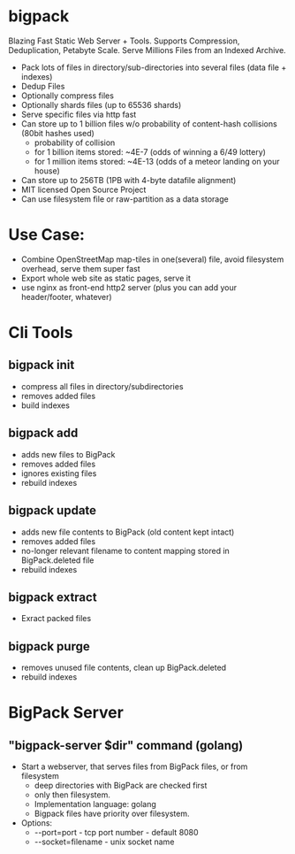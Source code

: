 # bigpack

Blazing Fast Static Web Server + Tools. 
Supports Compression, Deduplication, Petabyte Scale. 
Serve Millions Files from an Indexed Archive.

* Pack lots of files in directory/sub-directories into several files (data file + indexes)
* Dedup Files
* Optionally compress files
* Optionally shards files (up to 65536 shards)
* Serve specific files via http fast
* Can store up to 1 billion files w/o probability of content-hash collisions (80bit hashes used)
    * probability of collision
    *  for 1 billion items stored: ~4E-7 (odds of winning a 6/49 lottery)
    *  for 1 million items stored: ~4E-13 (odds of a meteor landing on your house)
* Can store up to 256TB (1PB with 4-byte datafile alignment)
* MIT licensed Open Source Project
* Can use filesystem file or raw-partition as a data storage

# Use Case:
* Combine OpenStreetMap map-tiles in one(several) file, avoid filesystem overhead, serve them super fast
* Export whole web site as static pages, serve it
* use nginx as front-end http2 server (plus you can add your header/footer, whatever)

# Cli Tools

## bigpack init
* compress all files in directory/subdirectories
* removes added files
* build indexes

## bigpack add
* adds new files to BigPack 
* removes added files
* ignores existing files
* rebuild indexes

## bigpack update
* adds new file contents to BigPack (old content kept intact)
* removes added files
* no-longer relevant filename to content mapping stored in BigPack.deleted file
* rebuild indexes

## bigpack extract
* Exract packed files

## bigpack purge
* removes unused file contents, clean up BigPack.deleted
* rebuild indexes

# BigPack Server

## "bigpack-server $dir" command (golang)
* Start a webserver, that serves files from  BigPack files, or from filesystem
    * deep directories with BigPack are checked first
    * only then filesystem.
    * Implementation language: golang
    * Bigpack files have priority over filesystem.
* Options:  
    * --port=port  - tcp port number - default 8080
    * --socket=filename   - unix socket name
